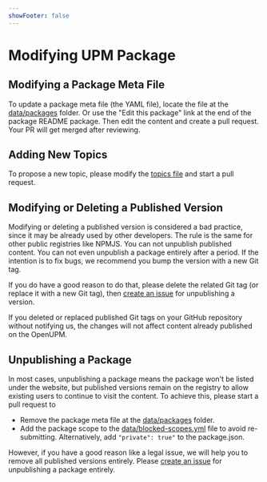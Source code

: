 ```yaml
---
showFooter: false
---
```

# Modifying UPM Package

## Modifying a Package Meta File

To update a package meta file (the YAML file), locate the file at the [data/packages](https://github.com/openupm/openupm/tree/master/data/packages) folder. Or use the "Edit this package" link at the end of the package README package. Then edit the content and create a pull request. Your PR will get merged after reviewing.

## Adding New Topics

To propose a new topic, please modify the [topics file](https://github.com/openupm/openupm/blob/master/data/topics.yml) and start a pull request.

## Modifying or Deleting a Published Version

Modifying or deleting a published version is considered a bad practice, since it may be already used by other developers. The rule is the same for other public registries like NPMJS. You can not unpublish published content. You can not even unpublish a package entirely after a period. If the intention is to fix bugs, we recommend you bump the version with a new Git tag.

If you do have a good reason to do that, please delete the related Git tag (or replace it with a new Git tag), then [create an issue](https://github.com/openupm/openupm/issues/new?title=Unpublish%20package%20version&template=unpublish_version.md) for unpublishing a version.

If you deleted or replaced published Git tags on your GitHub repository without notifying us, the changes will not affect content already published on the OpenUPM.

## Unpublishing a Package

In most cases, unpublishing a package means the package won't be listed under the website, but published versions remain on the registry to allow existing users to continue to visit the content. To achieve this, please start a pull request to
- Remove the package meta file at the [data/packages](https://github.com/openupm/openupm/tree/master/data/packages) folder.
- Add the package scope to the [data/blocked-scopes.yml](https://github.com/openupm/openupm/tree/master/data/blocked-scopes.yml) file to avoid re-submitting. Alternatively, add `"private": true"` to the package.json.

However, if you have a good reason like a legal issue, we will help you to remove all published versions entirely. Please [create an issue](https://github.com/openupm/openupm/issues/new?title=Unpublish%20package&template=unpublish_package.md) for unpublishing a package entirely.
